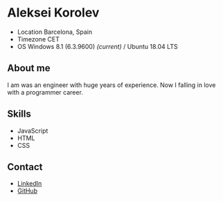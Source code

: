 # Aleksei Korolev
* Location Barcelona, Spain
* Timezone CET
* OS Windows 8.1 (6.3.9600) _(current)_ / Ubuntu 18.04 LTS
## About me
I am was an engineer with huge years of experience. Now I falling in love with a programmer career.
## Skills
* JavaScript
* HTML
* CSS
## Contact
* [LinkedIn](https://www.linkedin.com/in/aleksei-korolev-a49447169)
* [GitHub](https://github.com/AlekseiKorolev)
